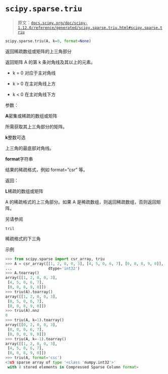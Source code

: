 # `scipy.sparse.triu`

> 原文：[`docs.scipy.org/doc/scipy-1.12.0/reference/generated/scipy.sparse.triu.html#scipy.sparse.triu`](https://docs.scipy.org/doc/scipy-1.12.0/reference/generated/scipy.sparse.triu.html#scipy.sparse.triu)

```py
scipy.sparse.triu(A, k=0, format=None)
```

返回稀疏数组或矩阵的上三角部分

返回矩阵 A 的第 k 条对角线及其以上的元素。

+   k = 0 对应于主对角线

+   k > 0 在主对角线上方

+   k < 0 在主对角线下方

参数：

**A**密集或稀疏的数组或矩阵

所需获取其上三角部分的矩阵。

**k**整数可选

上三角的最底部对角线。

**format**字符串

结果的稀疏格式，例如 format=”csr” 等。

返回：

**L**稀疏的数组或矩阵

A 的稀疏格式的上三角部分。如果 A 是稀疏数组，则返回稀疏数组，否则返回矩阵。

另请参阅

`tril`

稀疏格式的下三角

示例

```py
>>> from scipy.sparse import csr_array, triu
>>> A = csr_array([[1, 2, 0, 0, 3], [4, 5, 0, 6, 7], [0, 0, 8, 9, 0]],
...                dtype='int32')
>>> A.toarray()
array([[1, 2, 0, 0, 3],
 [4, 5, 0, 6, 7],
 [0, 0, 8, 9, 0]])
>>> triu(A).toarray()
array([[1, 2, 0, 0, 3],
 [0, 5, 0, 6, 7],
 [0, 0, 8, 9, 0]])
>>> triu(A).nnz
8
>>> triu(A, k=1).toarray()
array([[0, 2, 0, 0, 3],
 [0, 0, 0, 6, 7],
 [0, 0, 0, 9, 0]])
>>> triu(A, k=-1).toarray()
array([[1, 2, 0, 0, 3],
 [4, 5, 0, 6, 7],
 [0, 0, 8, 9, 0]])
>>> triu(A, format='csc')
<3x5 sparse array of type '<class 'numpy.int32'>'
 with 8 stored elements in Compressed Sparse Column format> 
```
